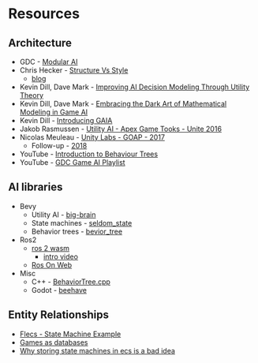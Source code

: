 # Resources

## Architecture

- GDC - [Modular AI](https://youtu.be/IvK0ZlNoxjw)
- Chris Hecker - [Structure Vs Style](https://youtu.be/4eQp8SdzOa0)
	- [blog](https://chrishecker.com/Structure_vs_Style)
- Kevin Dill, Dave Mark - [Improving AI Decision Modeling Through Utility Theory](https://www.gdcvault.com/play/1012410/Improving-AI-Decision-Modeling-Through)
- Kevin Dill, Dave Mark - [Embracing the Dark Art of Mathematical Modeling in Game AI](https://www.gdcvault.com/play/1015683/Embracing-the-Dark-Art-of)
- Kevin Dill - [Introducing GAIA](https://www.sisostds.org/DesktopModules/Bring2mind/DMX/Download.aspx?Command=Core_Download&EntryId=35466&PortalId=0&TabId=105)
- Jakob Rasmussen - [Utility AI - Apex Game Tooks - Unite 2016](https://youtu.be/jse_ZleruJU)
- Nicolas Meuleau - [Unity Labs - GOAP - 2017](https://youtu.be/78nhJNPS0vA)
	- Follow-up - [2018](https://youtu.be/ZdN8dDa0ff4)
- YouTube - [Introduction to Behaviour Trees](https://www.youtube.com/watch?v=KeShMInMjro&list=PLFQdM4LOGDr_vYJuo8YTRcmv3FrwczdKg)
- YouTube - [GDC Game AI Playlist](https://www.youtube.com/playlist?list=PLk-SPWGynZmM3jv0TCV-Shhe_ltgc7qxq)

## AI libraries

- Bevy
	- Utility AI - [big-brain](https://crates.io/crates/big-brain)
	- State machines - [seldom_state](https://crates.io/crates/seldom_state)
	- Behavior trees - [bevior_tree](https://crates.io/crates/bevior_tree)
- Ros2
	- [ros 2 wasm](https://ros2wasm.dev/)
		- [intro video](https://vimeo.com/879001638)
	- [Ros On Web](https://rosonweb.io/)
- Misc
	- C++ - [BehaviorTree.cpp](https://www.behaviortree.dev/)
	- Godot - [beehave](https://bitbra.in/beehave/#/)

## Entity Relationships
- [Flecs - State Machine Example](https://github.com/SanderMertens/flecs/blob/master/examples/cpp/game_mechanics/factory/src/main.cpp)
- [Games as databases](https://ajmmertens.medium.com/e7971da33ac3)
- [Why storing state machines in ecs is a bad idea](https://ajmmertens.medium.com/742de7a18e59)